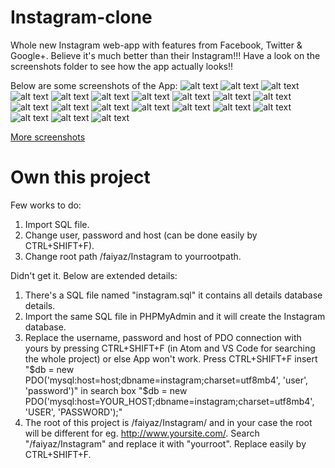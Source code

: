 # Instagram-clone
Whole new Instagram web-app with features from Facebook, Twitter &amp; Google+. Believe it's much better than their Instagram!!!
Have a look on the screenshots folder to see how the app actually looks!!

Below are some screenshots of the App:
![alt text](https://github.com/yTakkar/Instagram-clone/blob/master/screenshots/Snap%202017-03-23%20at%2020.19.06.png)
![alt text](https://github.com/yTakkar/Instagram-clone/blob/master/screenshots/Snap%202017-03-23%20at%2019.57.36.png)
![alt text](https://github.com/yTakkar/Instagram-clone/blob/master/screenshots/Snap%202017-03-23%20at%2019.53.38.png)
![alt text](https://github.com/yTakkar/Instagram-clone/blob/master/screenshots/Snap%202017-03-23%20at%2019.57.55.png)
![alt text](https://github.com/yTakkar/Instagram-clone/blob/master/screenshots/Snap%202017-03-23%20at%2019.58.06.png)
![alt text](https://github.com/yTakkar/Instagram-clone/blob/master/screenshots/Snap%202017-03-23%20at%2019.58.20.png)
![alt text](https://github.com/yTakkar/Instagram-clone/blob/master/screenshots/Snap%202017-03-23%20at%2019.58.55.png)
![alt text](https://github.com/yTakkar/Instagram-clone/blob/master/screenshots/Snap%202017-03-23%20at%2019.59.18.png)
![alt text](https://github.com/yTakkar/Instagram-clone/blob/master/screenshots/Snap%202017-03-23%20at%2020.15.57.png)
![alt text](https://github.com/yTakkar/Instagram-clone/blob/master/screenshots/Snap%202017-03-23%20at%2019.59.51.png)
![alt text](https://github.com/yTakkar/Instagram-clone/blob/master/screenshots/Snap%202017-03-23%20at%2020.00.00.png)
![alt text](https://github.com/yTakkar/Instagram-clone/blob/master/screenshots/Snap%202017-03-23%20at%2020.02.05.png)
![alt text](https://github.com/yTakkar/Instagram-clone/blob/master/screenshots/Snap%202017-03-23%20at%2020.02.22.png)
![alt text](https://github.com/yTakkar/Instagram-clone/blob/master/screenshots/Snap%202017-03-23%20at%2020.05.24.png)
![alt text](https://github.com/yTakkar/Instagram-clone/blob/master/screenshots/Snap%202017-03-23%20at%2020.06.32.png)
![alt text](https://github.com/yTakkar/Instagram-clone/blob/master/screenshots/Snap%202017-03-23%20at%2020.09.39.png)
![alt text](https://github.com/yTakkar/Instagram-clone/blob/master/screenshots/Snap%202017-03-23%20at%2020.11.16.png)
![alt text](https://github.com/yTakkar/Instagram-clone/blob/master/screenshots/Snap%202017-03-23%20at%2020.16.56.png)
![alt text](https://github.com/yTakkar/Instagram-clone/blob/master/screenshots/Snap%202017-03-23%20at%2020.17.16.png)
![alt text](https://github.com/yTakkar/Instagram-clone/blob/master/screenshots/Snap%202017-03-23%20at%2020.17.42.png)

[More screenshots](https://www.dropbox.com/sh/7yysaawc7fn4ls0/AAAebtBOyYk-hiLXBjHxTz-da?dl=0 "More screenshots")

# Own this project
Few works to do:
  1. Import SQL file.          
  2. Change user, password and host (can be done easily by CTRL+SHIFT+F).
  3. Change root path /faiyaz/Instagram to yourrootpath.
 
 Didn't get it. Below are extended details:
 
1. There's a SQL file named "instagram.sql" it contains all details database details.
2. Import the same SQL file in PHPMyAdmin and it will create the Instagram database.
3. Replace the username, password and host of PDO connection with yours by pressing CTRL+SHIFT+F (in Atom and VS Code for searching the whole project) or else App won't work.                                                                                                Press CTRL+SHIFT+F insert "$db = new PDO('mysql:host=host;dbname=instagram;charset=utf8mb4', 'user', 'password')" in search box         "$db = new PDO('mysql:host=YOUR_HOST;dbname=instagram;charset=utf8mb4', 'USER', 'PASSWORD');"
4. The root of this project is /faiyaz/Instagram/ and in your case the root will be different for eg. http://www.yoursite.com/. Search "/faiyaz/Instagram" and replace it with "yourroot". Replace easily by CTRL+SHIFT+F.
